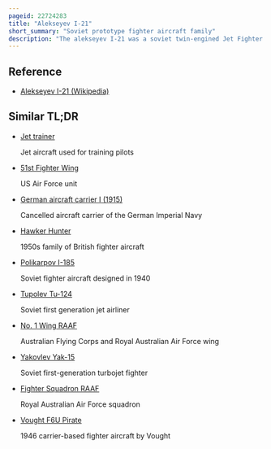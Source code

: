 ```yaml
---
pageid: 22724283
title: "Alekseyev I-21"
short_summary: "Soviet prototype fighter aircraft family"
description: "The alekseyev I-21 was a soviet twin-engined Jet Fighter built in the late 1940S. Two Prototypes were constructed with the Designation of i-211 one of which was converted to the i-215 with more powerful Engines. A third Aircraft was built to evaluate the Arrangement of Bicycle Landing Gear for Use in other Aircraft. The Fighter was not accepted for Production as it was inferior to swept-wing Fighters like the mikoyan-gurevich Mig-15."
---
```


## Reference

- [Alekseyev I-21 (Wikipedia)](https://en.wikipedia.org/?curid=22724283)

## Similar TL;DR

- [Jet trainer](/tldr/en/jet-trainer)

  Jet aircraft used for training pilots

- [51st Fighter Wing](/tldr/en/51st-fighter-wing)

  US Air Force unit

- [German aircraft carrier I (1915)](/tldr/en/german-aircraft-carrier-i-1915)

  Cancelled aircraft carrier of the German Imperial Navy

- [Hawker Hunter](/tldr/en/hawker-hunter)

  1950s family of British fighter aircraft

- [Polikarpov I-185](/tldr/en/polikarpov-i-185)

  Soviet fighter aircraft designed in 1940

- [Tupolev Tu-124](/tldr/en/tupolev-tu-124)

  Soviet first generation jet airliner

- [No. 1 Wing RAAF](/tldr/en/no-1-wing-raaf)

  Australian Flying Corps and Royal Australian Air Force wing

- [Yakovlev Yak-15](/tldr/en/yakovlev-yak-15)

  Soviet first-generation turbojet fighter

- [Fighter Squadron RAAF](/tldr/en/fighter-squadron-raaf)

  Royal Australian Air Force squadron

- [Vought F6U Pirate](/tldr/en/vought-f6u-pirate)

  1946 carrier-based fighter aircraft by Vought
